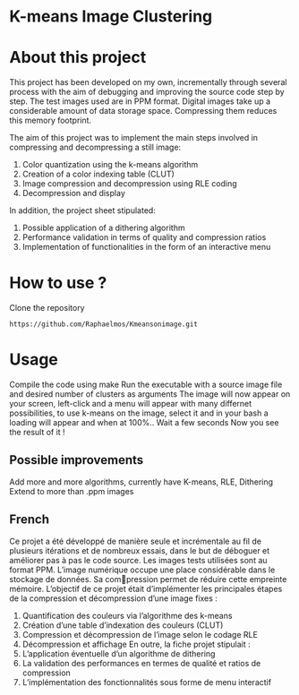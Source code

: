 # K-means Image Clustering



# About this project

This project has been developed on my own, incrementally through several process with the aim of debugging and improving the source code step by step. The
test images used are in PPM format.
Digital images take up a considerable amount of data storage space. Compressing them reduces this memory footprint. 


The aim of this project was to implement
the main steps involved in compressing and decompressing a still image:
  1. Color quantization using the k-means algorithm
  2. Creation of a color indexing table (CLUT)
  3. Image compression and decompression using RLE coding
  4. Decompression and display

In addition, the project sheet stipulated:
  1. Possible application of a dithering algorithm
  2. Performance validation in terms of quality and compression ratios
  3. Implementation of functionalities in the form of an interactive menu


# How to use ?

Clone the repository
```
https://github.com/Raphaelmos/Kmeansonimage.git
```
# Usage

Compile the code using make
Run the executable with a source image file and desired number of clusters as arguments
The image will now appear on your screen, left-click and a menu will appear with many differnet possibilities, to use k-means on the image, select it and in your bash a loading will appear and when at 100%.. Wait a few seconds
Now you see the result of it !



## Possible improvements

Add more and more algorithms, currently have K-means, RLE, Dithering
Extend to more than .ppm images

## French 

Ce projet a été développé de manière seule et incrémentale au fil de plusieurs itérations
et de nombreux essais, dans le but de déboguer et améliorer pas à pas le code source. Les
images tests utilisées sont au format PPM.
L’image numérique occupe une place considérable dans le stockage de données. Sa compression permet de réduire cette empreinte mémoire. L’objectif de ce projet était d’implémenter
les principales étapes de la compression et décompression d’une image fixes :
1. Quantification des couleurs via l’algorithme des k-means
2. Création d’une table d’indexation des couleurs (CLUT)
3. Compression et décompression de l’image selon le codage RLE
4. Décompression et affichage
En outre, la fiche projet stipulait :
1. L’application éventuelle d’un algorithme de dithering
2. La validation des performances en termes de qualité et ratios de compression
3. L’implémentation des fonctionnalités sous forme de menu interactif

